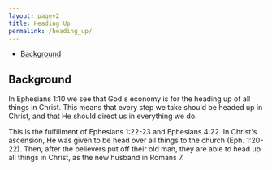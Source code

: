 ```yaml
---
layout: pagev2
title: Heading Up
permalink: /heading_up/
---
```

- [Background](#background)

## Background

In Ephesians 1:10 we see that God's economy is for the heading up of all things in Christ. This means that every step we take should be headed up in Christ, and that He should direct us in everything we do.

This is the fulfillment of Ephesians 1:22-23 and Ephesians 4:22. In Christ's ascension, He was given to be head over all things to the church (Eph. 1:20-22). Then, after the believers put off their old man, they are able to head up all things in Christ, as the new husband in Romans 7.